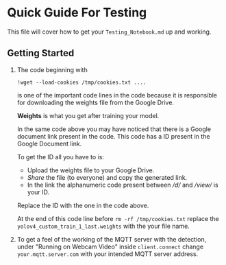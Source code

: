 # Quick Guide For Testing
This file will cover how to get your `Testing_Notebook.md` up and working.

## Getting Started

1) The code beginning with
    ```ipynb
    !wget --load-cookies /tmp/cookies.txt ....
    ```
    is one of the important code lines in the code because it is responsible for downloading the weights file from the Google Drive.

    **Weights** is what you get after training your model.

    In the same code above you may have noticed that there is a Google document link present in the code. This code has a ID present in the Google Document link.

    To get the ID all you have to is:
    - Upload the weights file to your Google Drive. 
    - *Share* the file (to everyone) and copy the generated link.
    - In the link the alphanumeric code present between */d/* and */view/* is your ID.

    Replace the ID with the one in the code above.

    At the end of this code line before `rm -rf /tmp/cookies.txt` replace the `yolov4_custom_train_1_last.weights` with the your file name.

2) To get a feel of the working of the MQTT server with the detection, under "Running on Webcam Video" inside `client.connect` change `your.mqtt.server.com` with your intended MQTT server address.